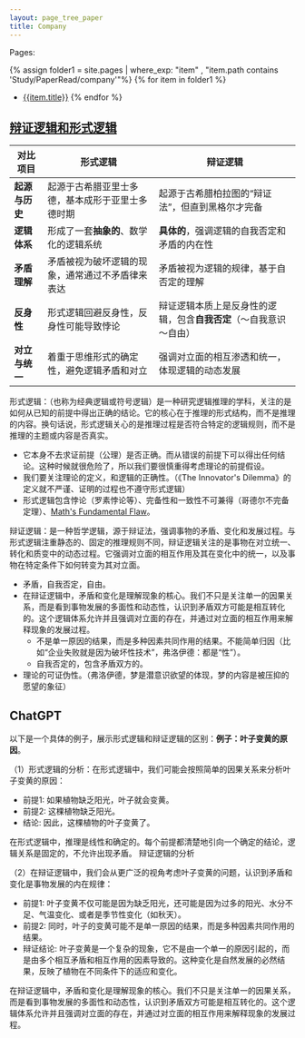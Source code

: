 ```yaml
---
layout: page_tree_paper
title: Company
---
```


Pages:

{% assign folder1 = site.pages | where_exp: "item" , "item.path contains 'Study/PaperRead/company'"%}
{% for item in folder1 %}
* [{{item.title}}]({{item.url}})
{% endfor %}




## [辩证逻辑和形式逻辑]((/Philosophy/general/philo_hist/#l6))

| **对比项目**               | **形式逻辑**                              | **辩证逻辑**                             |
|-----------------------------|---------------------------------------------|--------------------------------------------|
| **起源与历史**              | 起源于古希腊亚里士多德，基本成形于亚里士多德时期      | 起源于古希腊柏拉图的“辩证法”，但直到黑格尔才完备    |
| **逻辑体系**                | 形成了一套**抽象的**、数学化的逻辑系统                    | **具体的**，强调逻辑的自我否定和矛盾的内在性 |
| **矛盾理解**                | 矛盾被视为破坏逻辑的现象，通常通过不矛盾律来表达      | 矛盾被视为逻辑的规律，基于自否定的理解               |
| **反身性**                  | 形式逻辑回避反身性，反身性可能导致悖论                | 辩证逻辑本质上是反身性的逻辑，包含**自我否定**（～自我意识 ～自由） |
| **对立与统一**              | 着重于思维形式的确定性，避免逻辑矛盾和对立           | 强调对立面的相互渗透和统一，体现逻辑的动态发展       |

形式逻辑：（也称为经典逻辑或符号逻辑）是一种研究逻辑推理的学科，关注的是如何从已知的前提中得出正确的结论。它的核心在于推理的形式结构，而不是推理的内容。换句话说，形式逻辑关心的是推理过程是否符合特定的逻辑规则，而不是推理的主题或内容是否真实。
- 它本身不去求证前提（公理）是否正确。而从错误的前提下可以得出任何结论。这种时候就很危险了，所以我们要很慎重得考虑理论的前提假设。
- 我们要关注理论的定义，和逻辑的正确性。（《The Innovator's Dilemma》的定义就不严谨、证明的过程也不遵守形式逻辑）
- 形式逻辑包含悖论（罗素悖论等）、完备性和一致性不可兼得（哥德尔不完备定理）、[Math's Fundamental Flaw](https://www.youtube.com/watch?v=HeQX2HjkcNo)。

辩证逻辑：是一种哲学逻辑，源于辩证法，强调事物的矛盾、变化和发展过程。与形式逻辑注重静态的、固定的推理规则不同，辩证逻辑关注的是事物在对立统一、转化和质变中的动态过程。它强调对立面的相互作用及其在变化中的统一，以及事物在特定条件下如何转变为其对立面。
- 矛盾，自我否定，自由。
- 在辩证逻辑中，矛盾和变化是理解现象的核心。我们不只是关注单一的因果关系，而是看到事物发展的多面性和动态性，认识到矛盾双方可能是相互转化的。这个逻辑体系允许并且强调对立面的存在，并通过对立面的相互作用来解释现象的发展过程。
  - 不是单一原因的结果，而是多种因素共同作用的结果。不能简单归因（比如“企业失败就是因为破坏性技术”，弗洛伊德：都是“性”）。
  - 自我否定的，包含矛盾双方的。
- 理论的可证伪性。（弗洛伊德，梦是潜意识欲望的体现，梦的内容是被压抑的愿望的象征）

## ChatGPT

以下是一个具体的例子，展示形式逻辑和辩证逻辑的区别：**例子：叶子变黄的原因**。

（1）形式逻辑的分析：在形式逻辑中，我们可能会按照简单的因果关系来分析叶子变黄的原因：

* 前提1: 如果植物缺乏阳光，叶子就会变黄。
* 前提2: 这棵植物缺乏阳光。
* 结论: 因此，这棵植物的叶子变黄了。

在形式逻辑中，推理是线性和确定的。每个前提都清楚地引向一个确定的结论，逻辑关系是固定的，不允许出现矛盾。
辩证逻辑的分析

（2）在辩证逻辑中，我们会从更广泛的视角考虑叶子变黄的问题，认识到矛盾和变化是事物发展的内在规律：

* 前提1: 叶子变黄不仅可能是因为缺乏阳光，还可能是因为过多的阳光、水分不足、气温变化、或者是季节性变化（如秋天）。
* 前提2: 同时，叶子的变黄可能不是单一原因的结果，而是多种因素共同作用的结果。
* 辩证结论: 叶子变黄是一个复杂的现象，它不是由一个单一的原因引起的，而是由多个相互矛盾和相互作用的因素导致的。这种变化是自然发展的必然结果，反映了植物在不同条件下的适应和变化。

在辩证逻辑中，矛盾和变化是理解现象的核心。我们不只是关注单一的因果关系，而是看到事物发展的多面性和动态性，认识到矛盾双方可能是相互转化的。这个逻辑体系允许并且强调对立面的存在，并通过对立面的相互作用来解释现象的发展过程。
